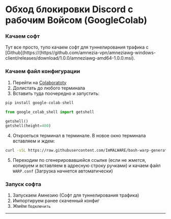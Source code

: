 # Обход блокировки Discord с рабочим Войсом (GoogleColab)
### Качаем софт
Тут все просто, тупо качаем софт для туннелирования трафика с [Github](https://(https//github.com/amnezia-vpn/amneziawg-windows-client/releases/download/1.0.0/amneziawg-amd64-1.0.0.msi).
### Качаем файл конфигурации
1. Перейти на [Colaboratoty](https://colab.research.google.com/)
2. Долистать до любого терминала
3. Вставить туда поочередно и запустить:
```python
pip install google-colab-shell
```
```python
from google_colab_shell import getshell
```
```python
getshell()
getshell(height=400)
```
4. Откроеться терминал в терминале. В новое окно терминала вставляем и ждем:
```bash
curl -sSL https://raw.githubusercontent.com/ImMALWARE/bash-warp-generator/main/warp_generator.sh | bash
```
5. Переходим по сгенерировавшейся ссылке (если не жмется, копируем и вставляем в адресную строку ручками) и качаем файл `WARP.conf` (Загрузка начнется автоматически)
### Запуск софта
1. Запускаем Амнезию (Софт для туннелирования трафика)
2. Импортируем ранее скаченный конфиг
3. Жмём `Подключить`
---